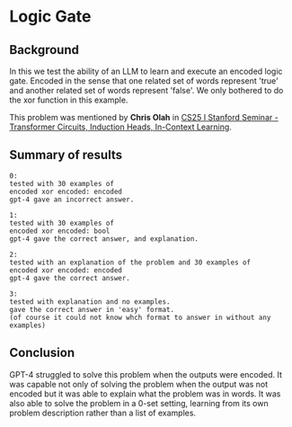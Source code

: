 # Logic Gate

## Background

In this we test the ability of an LLM to learn and execute an encoded logic gate. Encoded in the sense that one related set of words represent 'true' and another related set of words represent 'false'. We only bothered to do the xor function in this example.

This problem was mentioned by **Chris Olah** in [CS25 I Stanford Seminar - Transformer Circuits, Induction Heads, In-Context Learning](https://www.youtube.com/watch?v=pC4zRb_5noQ).

## Summary of results

```
0:
tested with 30 examples of
encoded xor encoded: encoded
gpt-4 gave an incorrect answer.

1:
tested with 30 examples of
encoded xor encoded: bool
gpt-4 gave the correct answer, and explanation.

2:
tested with an explanation of the problem and 30 examples of
encoded xor encoded: encoded
gpt-4 gave the correct answer.

3:
tested with explanation and no examples.
gave the correct answer in 'easy' format.
(of course it could not know whch format to answer in without any examples)
```

## Conclusion

GPT-4 struggled to solve this problem when the outputs were encoded. It was capable not only of solving the problem when the output was not encoded but it was able to explain what the problem was in words. It was also able to solve the problem in a 0-set setting, learning from its own problem description rather than a list of examples.

